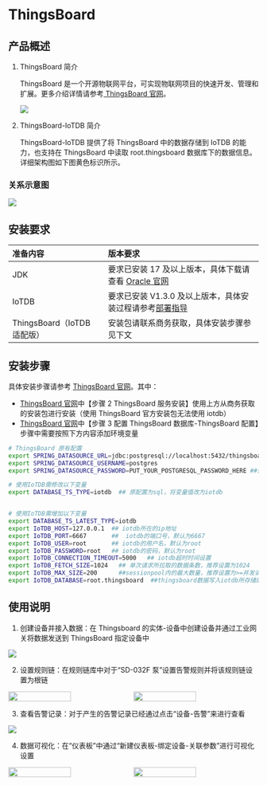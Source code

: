 <!--

    Licensed to the Apache Software Foundation (ASF) under one
    or more contributor license agreements.  See the NOTICE file
    distributed with this work for additional information
    regarding copyright ownership.  The ASF licenses this file
    to you under the Apache License, Version 2.0 (the
    "License"); you may not use this file except in compliance
    with the License.  You may obtain a copy of the License at
    
        http://www.apache.org/licenses/LICENSE-2.0
    
    Unless required by applicable law or agreed to in writing,
    software distributed under the License is distributed on an
    "AS IS" BASIS, WITHOUT WARRANTIES OR CONDITIONS OF ANY
    KIND, either express or implied.  See the License for the
    specific language governing permissions and limitations
    under the License.

-->
# ThingsBoard

## 产品概述

1. ThingsBoard 简介

    ThingsBoard 是一个开源物联网平台，可实现物联网项目的快速开发、管理和扩展。更多介绍详情请参考[ ThingsBoard 官网](https://thingsboard.io/docs/getting-started-guides/what-is-thingsboard/)。

    ![](/img/ThingsBoard-1.PNG)

2. ThingsBoard-IoTDB 简介

    ThingsBoard-IoTDB 提供了将 ThingsBoard 中的数据存储到 IoTDB 的能力，也支持在 ThingsBoard 中读取 root.thingsboard 数据库下的数据信息。详细架构图如下图黄色标识所示。

### 关系示意图

![](/img/Thingsboard-2.png)

## 安装要求

| 准备内容                    | 版本要求                                                     |
| :-------------------------- | :----------------------------------------------------------- |
| JDK                         | 要求已安装 17 及以上版本，具体下载请查看 [Oracle 官网](https://www.oracle.com/java/technologies/downloads/) |
| IoTDB                       | 要求已安装 V1.3.0 及以上版本，具体安装过程请参考[部署指导](https://www.timecho.com/docs/zh/UserGuide/latest/Deployment-and-Maintenance/IoTDB-Package_timecho.html) |
| ThingsBoard（IoTDB 适配版） | 安装包请联系商务获取，具体安装步骤参见下文                   |

## 安装步骤

具体安装步骤请参考 [ThingsBoard 官网](https://thingsboard.io/docs/user-guide/install/ubuntu/)。其中：

- [ThingsBoard 官网](https://thingsboard.io/docs/user-guide/install/ubuntu/)中【步骤 2 ThingsBoard 服务安装】使用上方从商务获取的安装包进行安装（使用 ThingsBoard 官方安装包无法使用 iotdb）
- [ThingsBoard 官网](https://thingsboard.io/docs/user-guide/install/ubuntu/)中【步骤 3 配置 ThingsBoard 数据库-ThingsBoard 配置】步骤中需要按照下方内容添加环境变量

```Bash
# ThingsBoard 原有配置
export SPRING_DATASOURCE_URL=jdbc:postgresql://localhost:5432/thingsboard
export SPRING_DATASOURCE_USERNAME=postgres
export SPRING_DATASOURCE_PASSWORD=PUT_YOUR_POSTGRESQL_PASSWORD_HERE ##修改为pg的密码

# 使用IoTDB需修改以下变量
export DATABASE_TS_TYPE=iotdb  ## 原配置为sql，将变量值改为iotdb


# 使用IoTDB需增加以下变量
export DATABASE_TS_LATEST_TYPE=iotdb
export IoTDB_HOST=127.0.0.1  ## iotdb所在的ip地址
export IoTDB_PORT=6667       ##  iotdb的端口号，默认为6667
export IoTDB_USER=root       ## iotdb的用户名，默认为root
export IoTDB_PASSWORD=root   ## iotdb的密码，默认为root
export IoTDB_CONNECTION_TIMEOUT=5000   ## iotdb超时时间设置
export IoTDB_FETCH_SIZE=1024   ## 单次请求所拉取的数据条数，推荐设置为1024
export IoTDB_MAX_SIZE=200      ##sessionpool内的最大数量，推荐设置为>=并发请求数
export IoTDB_DATABASE=root.thingsboard  ##thingsboard数据写入iotdb所存储的数据库，支持自定义
```

## 使用说明

1. 创建设备并接入数据：在 Thingsboard 的实体-设备中创建设备并通过工业网关将数据发送到 ThingsBoard 指定设备中

![](/img/ThingsBoard-3.PNG)

2. 设置规则链：在规则链库中对于“SD-032F 泵”设置告警规则并将该规则链设置为根链

  <div style="display: flex;justify-content: space-between;">           
    <img src="/img/ThingsBoard-4.PNG" alt=" " style="width: 50%;"/>
    <img src="/img/ThingsBoard-5.PNG" alt=" " style="width: 50%;"/>     
  </div>

3. 查看告警记录：对于产生的告警记录已经通过点击“设备-告警”来进行查看

![](/img/ThingsBoard-6.png)

4. 数据可视化：在“仪表板”中通过“新建仪表板-绑定设备-关联参数”进行可视化设置

 <div style="display: flex;justify-content: space-between;">           
    <img src="/img/ThingsBoard-7.png" alt=" " style="width: 50%;"/>
    <img src="/img/Thingsboard-10.png" alt=" " style="width: 50%;"/>     
  </div>


